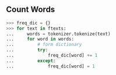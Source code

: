 ## Count Words

```python
>>> freq_dic = {}
>>> for text in ftexts:
...     words = tokenizer.tokenize(text)
...     for word in words:
...         # form dictionary
...         try:
...             freq_dic[word] += 1
...         except:
...             freq_dic[word] = 1
```

```python

```
